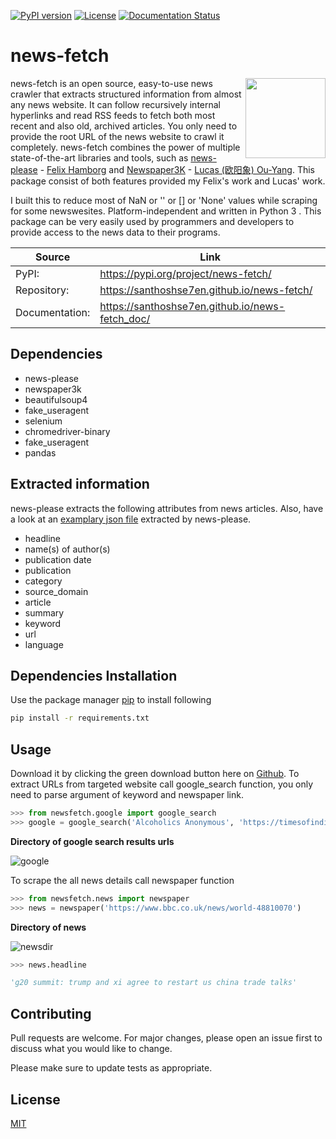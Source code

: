 [![PyPI version](https://img.shields.io/pypi/v/news-fetch.svg?style=flat-square)](https://pypi.org/project/news-fetch)
[![License](https://img.shields.io/pypi/l/news-fetch.svg?style=flat-square)](https://pypi.python.org/pypi/news-fetch/)
[![Documentation Status](https://readthedocs.org/projects/pip/badge/?version=latest&style=flat-square)](https://santhoshse7en.github.io/news-fetch_doc)

# news-fetch

<img align="right" height="128px" width="128px" src="https://raw.githubusercontent.com/fhamborg/news-please/master/misc/logo/logo-256.png" />

news-fetch is an open source, easy-to-use news crawler that extracts structured information from almost any news website. It can follow recursively internal hyperlinks and read RSS feeds to fetch both most recent and also old, archived articles. You only need to provide the root URL of the news website to crawl it completely. news-fetch combines the power of multiple state-of-the-art libraries and tools, such as [news-please](https://github.com/fhamborg/news-please) - [Felix Hamborg](https://www.linkedin.com/in/felixhamborg/) and [Newspaper3K](https://github.com/codelucas/newspaper/) - [Lucas (欧阳象) Ou-Yang](https://www.linkedin.com/in/lucasouyang/). This package consist of both features provided my Felix's work and Lucas' work.

I built this to reduce most of NaN or '' or [] or 'None' values while scraping for some newswesites. Platform-independent and written in Python 3 .       This package can be very easily used by programmers and developers to provide access to the news data to their programs.


| Source         | Link                                             |
| ---            |  ---                                             |
| PyPI:          | https://pypi.org/project/news-fetch/             |
| Repository:    | https://santhoshse7en.github.io/news-fetch/      |
| Documentation: | https://santhoshse7en.github.io/news-fetch_doc/  |

## Dependencies

- news-please
- newspaper3k
- beautifulsoup4
- fake_useragent
- selenium
- chromedriver-binary
- fake_useragent
- pandas

## Extracted information
news-please extracts the following attributes from news articles. Also, have a look at an [examplary json file](https://github.com/santhoshse7en/news-fetch/blob/master/newsfetch/example/sample.json) extracted by news-please.
* headline
* name(s) of author(s)
* publication date
* publication
* category
* source_domain
* article
* summary
* keyword
* url
* language

## Dependencies Installation

Use the package manager [pip](https://pip.pypa.io/en/stable/) to install following
```bash
pip install -r requirements.txt
```

## Usage

Download it by clicking the green download button here on [Github](https://github.com/santhoshse7en/news-fetch/archive/master.zip). To extract URLs from targeted website call google_search function, you only need to parse argument of keyword and newspaper link.

```python
>>> from newsfetch.google import google_search
>>> google = google_search('Alcoholics Anonymous', 'https://timesofindia.indiatimes.com/')
```

**Directory of google search results urls**

![google](https://user-images.githubusercontent.com/47944792/60381562-67363380-9a74-11e9-99ea-51c27bf08abc.PNG)

To scrape the all news details call newspaper function

```python
>>> from newsfetch.news import newspaper
>>> news = newspaper('https://www.bbc.co.uk/news/world-48810070')
```

**Directory of news**

![newsdir](https://user-images.githubusercontent.com/47944792/60564817-c058dc80-9d7e-11e9-9b3e-d0b5a903d972.PNG)

```python
>>> news.headline

'g20 summit: trump and xi agree to restart us china trade talks'
```

## Contributing

Pull requests are welcome. For major changes, please open an issue first to discuss what you would like to change.

Please make sure to update tests as appropriate.

## License
[MIT](https://choosealicense.com/licenses/mit/)
